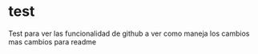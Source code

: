 # test
Test para ver las funcionalidad de github
a ver como maneja los cambios
mas cambios para readme